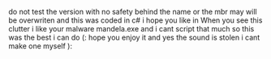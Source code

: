 do not test  the version with no safety behind the name or the mbr may will be overwriten
and this was coded in c#
i hope you like in When you see this clutter i like your malware mandela.exe and i cant script that much so this was the best i can do (: hope you enjoy it and yes the sound is stolen i cant make one myself ):
